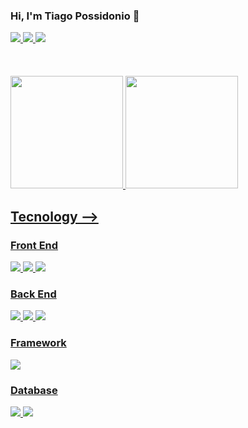 ### Hi, I'm Tiago Possidonio 🖖
<div>
<a href="https://www.linkedin.com/in/tiago-possidonio/">
  <img src="https://img.shields.io/badge/LinkedIn-0077B5?style=for-the-badge&logo=linkedin&logoColor=white" target="_blak"> </a>
<a href="https://www.instagram.com/tiagoeloypossi/">
  <img src="https://img.shields.io/badge/Instagram-E4405F?style=for-the-badge&logo=instagram&logoColor=white" target="_blak"> </a>
<a href="mailto:tiagoeloypossi@gmail.com">
  <img src="https://img.shields.io/badge/Gmail-D14836?style=for-the-badge&logo=gmail&logoColor=white" target="_blak"> </a>
</div>

<br>
<br>
<br>

<div> 
  <a href="https://github.com/CheweeBR">
  <img height="180cm" src="https://github-readme-stats.vercel.app/api?username=CheweeBR&show_icons=true&theme=radical&include_allcommits=true&counts_private=true"/>
  <img height="180cm" src="https://github-readme-stats.vercel.app/api/top-langs/?username=CheweeBR&layout=compact&langs_count=16&theme=radical"/>
</div>

## Tecnology  -->

### Front End
<div style="display: inline_block">
<img src="https://img.shields.io/badge/HTML5-E34F26?style=for-the-badge&logo=html5&logoColor=white">
<img src="https://img.shields.io/badge/CSS3-1572B6?style=for-the-badge&logo=css3&logoColor=white">
<img src="https://img.shields.io/badge/JavaScript-F7DF1E?style=for-the-badge&logo=javascript&logoColor=black">

### Back End
<img src="https://img.shields.io/badge/C-00599C?style=for-the-badge&logo=c&logoColor=white">
<img src="https://img.shields.io/badge/Java-ED8B00?style=for-the-badge&logo=openjdk&logoColor=white">
<img src="https://img.shields.io/badge/Python-3776AB?style=for-the-badge&logo=python&logoColor=white">

### Framework
<img src="https://img.shields.io/badge/Express.js-404D59?style=for-the-badge">

### Database

<img src="https://img.shields.io/badge/MySQL-00000F?style=for-the-badge&logo=mysql&logoColor=white">
<img src="https://img.shields.io/badge/PostgreSQL-316192?style=for-the-badge&logo=postgresql&logoColor=white">
</div>


